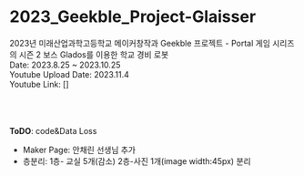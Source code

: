 # 2023_Geekble_Project-Glaisser
2023년 미래산업과학고등학교 메이커창작과 Geekble 프로젝트 - Portal 게임 시리즈의 시즌 2 보스 Glados를 이용한 학교 경비 로봇<br>
Date: 2023.8.25 ~ 2023.10.25<br>
Youtube Upload Date: 2023.11.4<br>
Youtube Link: []<br>

<br><br><br>
**ToDO**: code&Data Loss<br>
<ul>
  <li>Maker Page: 안채린 선생님 추가</li>
  <li>층분리: 1층- 교실 5개(감소) 2층-사진 1개(image width:45px) 분리</li>
</ul>
